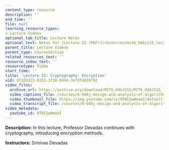 ```yaml
---
content_type: resource
description: ''
end_time: ''
file: null
learning_resource_types:
- Lecture Videos
optional_tab_title: Lecture Notes
optional_text: Notes for [Lecture 22 (PDF)](resources/mit6_046js15_lec22) are available.
parent_title: Lecture Videos
parent_type: CourseSection
related_resources_text: ''
resource_index_text: ''
resourcetype: Video
start_time: ''
title: 'Lecture 22: Cryptography: Encryption'
uid: d72d5d22-9332-3f30-844d-3efdfdd26f92
video_files:
  archive_url: https://archive.org/download/MIT6.046JS15/MIT6_046JS15_lec22_300k.mp4
  video_captions_file: /courses/6-046j-design-and-analysis-of-algorithms-spring-2015/4e94887d735957c888dfb463c05e1b9a_9TNI2wHmaeI.vtt
  video_thumbnail_file: https://img.youtube.com/vi/9TNI2wHmaeI/default.jpg
  video_transcript_file: /courses/6-046j-design-and-analysis-of-algorithms-spring-2015/edbe201f06c0e77a874a5f330e65a55a_9TNI2wHmaeI.pdf
video_metadata:
  youtube_id: 9TNI2wHmaeI
---
```


**Description:** In this lecture, Professor Devadas continues with cryptography, introducing encryption methods.

**Instructors:** Srinivas Devadas